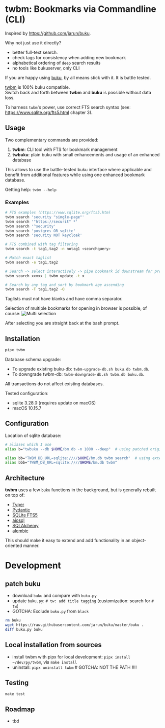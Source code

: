 # twbm: Bookmarks via Commandline (CLI)

Inspired by https://github.com/jarun/buku.

Why not just use it directly?

- better full-text search.
- check tags for consistency when adding new bookmark
- alphabetical ordering of `deep` search results
- no tools like bukuserver, only CLI

If you are happy using [buku](https://github.com/jarun/buku), by all means stick with it. It is battle tested.

[twbm](https://github.com/sysid/twbm) is 100% buku compatible.   
Switch back and forth between **twbm** and **buku** is possible without data loss.

To harness `twbm`'s power, use correct FTS search syntax (see: https://www.sqlite.org/fts5.html chapter 3). 

## Usage
Two complementary commands are provided:
1. **twbm**: CLI tool with FTS for bookmark management
2. **twbuku**: plain buku with small enhancements and usage of an enhanced database

This allows to use the battle-tested buku interface where applicable and benefit from additional features 
while using one enhanced bookmark database.

Getting help: `twbm --help`

### Examples
```bash
# FTS examples (https://www.sqlite.org/fts5.htm)
twbm search 'security "single-page"'
twbm search '"https://securit" *'
twbm search '^security'
twbm search 'postgres OR sqlite'
twbm search 'security NOT keycloak'

# FTS combined with tag filtering
twbm search -t tag1,tag2 -n notag1 <searchquery>

# Match exact taglist
twbm search -e tag1,tag2

# Search -> select interactively -> pipe bookmark id downstream for processing
twbm search xxxxx | twbm update -t x

# Search by any tag and sort by bookmark age ascending
twbm search -T tag1,tag2 -O
```
Taglists must not have blanks and have comma separator.

Selection of multiple bookmarks for opening in browser is possible, of course:
![Multi selection](multi-select.png)

After selecting you are straight back at the bash prompt.

## Installation
```bash
pipx twbm
```
Database schema upgrade:  
- To upgrade existing buku-db: `twbm-upgrade-db.sh buku.db twbm.db`.  
- To downgrade twbm-db: `twbm-downgrade-db.sh twbm.db buku.db`.  

All transactions do not affect existing databases.

Tested configuration:  
- sqlite 3.28.0 (requires update on macOS)
- macOS 10.15.7

## Configuration
Location of sqlite database:
```bash
# aliases which I use
alias b="twbuku --db $HOME/bm.db -n 1000 --deep"  # using patched original buku

alias bb="TWBM_DB_URL=sqlite:////$HOME/bm.db twbm search"  # using extended CLI tool
alias bbb="TWBM_DB_URL=sqlite:////$HOME/bm.db twbm"
```

## Architecture
**twbm** uses a few `buku` functions in the background, but is generally rebuilt on top of: 
-  [Typer](https://typer.tiangolo.com/)  
-  [Pydantic](https://pydantic-docs.helpmanual.io/)  
-  [SQLite FTS5](https://www.sqlite.org/fts5.html)  
-  [aiosql](https://nackjicholson.github.io/aiosql/)  
-  [SQLAlchemy](https://www.sqlalchemy.org/)  
-  [alembic](https://alembic.sqlalchemy.org/en/latest/index.html)  
  
This should make it easy to extend and add functionality in an object-oriented manner.


# Development
## patch buku
- download `buku` and compare with `buku.py`
- update `buku.py`: `# tw: add title tagging` (customization: search for `# tw`)
- GOTCHA: Exclude `buku.py` from `black`
```bash
rm buku
wget https://raw.githubusercontent.com/jarun/buku/master/buku .
diff buku.py buku
```

## Local installation from sources
- install twbm with pipx for local development: `pipx install ~/dev/py/twbm`, via `make install`
- uninstall: `pipx uninstall twbm`  # GOTCHA: NOT THE PATH !!!!

## Testing
`make test`

## Roadmap
- tbd